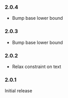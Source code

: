 ### 2.0.4

+ Bump base lower bound

### 2.0.3

+ Bump base lower bound

### 2.0.2

+ Relax constraint on text

### 2.0.1

Initial release
